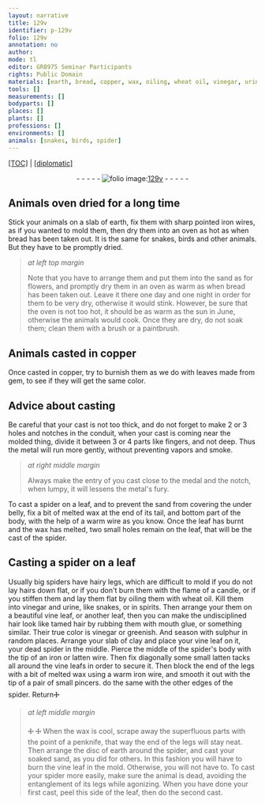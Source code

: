 ```yaml
---
layout: narrative
title: 129v
identifier: p-129v
folio: 129v
annotation: no
author:
mode: tl
editor: GR8975 Seminar Participants
rights: Public Domain
materials: [earth, bread, copper, wax, oiling, wheat oil, vinegar, urine, spirits, clay, iron, latten]
tools: []
measurements: []
bodyparts: []
places: []
plants: []
professions: []
environments: []
animals: [snakes, birds, spider]
---
```


<p><a href="{{ site.baseurl }}/translation/" target="_blank">[TOC]</a> | <a href="{{ site.baseurl }}/texts/p-129v_tc/">[diplomatic]</a></p><div class="folio" align="center">- - - - - <a href="http://gallica.bnf.fr/ark:/12148/btv1b10500001g/f264.item.r=" target="_blank"><img src="https://cu-mkp.github.io/2017-workshop-edition/assets/photo-icon.png" alt="folio image: " style="display:inline-block; margin-bottom:-3px;"/>129v</a> - - - - - </div>  
  

## Animals oven dried for a long time

 
 Stick your animals on a slab of <span class="m">earth</span>, fix them with sharp pointed iron wires, as if you wanted to mold them, then dry them into an oven as hot as when <span class="m">bread</span> has been taken out. It is the same for <span class="al">snakes</span>, <span class="al">birds</span> and other animals. But they have to be promptly dried.
 
> *at left top margin*
> 
> 
>   Note that you have to arrange them and put them into the sand as for flowers, and promptly dry them in an oven as warm as when <span class="m">bread</span> has been taken out. Leave it there one day and one night in order for them to be very dry, otherwise it would stink. However, be sure that the oven is not too hot, it should be as warm as the sun in June, otherwise the animals would cook. Once they are dry, do not soak them; clean them with a brush or a paintbrush.
 
 
  

## Animals casted in <span class="m">copper</span>

 
Once casted in <span class="m">copper</span>, try to burnish them as we do with leaves made from gem, to see if they will get the same color.
 
 
  

## Advice about casting

 
Be careful that your cast is not too thick, and do not forget to make 2 or 3 holes and notches in the conduit, when your cast is coming near the molded thing, divide it between 3 or 4 parts like fingers, and not deep. Thus the metal will run more gently, without preventing vapors and smoke.
 
> *at right middle margin*
> 
> 
>   Always make the entry of you cast close to the medal and the notch, when lumpy, it will lessens the metal's fury.
 
 To cast a <span class="al">spider</span> on a leaf, and to prevent the sand from covering the under belly, fix a bit of melted <span class="m">wax</span> at the end of its tail, and bottom part of the body, with the help of a warm wire as you know. Once the leaf has burnt and the <span class="m">wax</span> has melted, two small holes remain on the leaf, that will be the cast of the <span class="al">spider</span>.
 
 
  

## Casting a spider on a leaf

 
 Usually big spiders have hairy legs, which are difficult to mold if you do not lay hairs down flat, or if you don't burn them with the flame of a candle, or if you stiffen them and lay them flat by <span class="m">oiling</span> them with <span class="m">wheat oil</span>. Kill them into <span class="m">vinegar</span> and <span class="m">urine</span>, like <span class="al">snakes</span>, or in <span class="m">spirits</span>. Then arrange your them on a beautiful vine leaf, or another leaf, then you can make the undisciplined hair look like tamed hair by rubbing them with mouth glue, or something similar. Their true color is <span class="m">vinegar</span> or greenish. And season with sulphur in random places. Arrange your slab of <span class="m">clay</span> and place your vine leaf on it, your dead spider in the middle. Pierce the middle of the <span class="al">spider</span>'s body with the tip of an <span class="m">iron</span> or <span class="m">latten</span> wire. Then fix diagonally some small <span class="m">latten</span> tacks all around the vine leafs in order to secure it. Then block the end of the legs with a bit of melted wax using a warm <span class="m">iron</span> wire, and smooth it out with the tip of a pair of small pincers. do the same with the other edges of the <span class="al">spider</span>. Return🜊
 
> *at left middle margin*
> 
> 
>  🜊  🜊 When the wax is cool, scrape away the superfluous parts with the point of a penknife, that way the end of the legs will stay neat. Then arrange the disc of earth around the spider, and cast your soaked sand, as you did for others. In this fashion you will have to burn the vine leaf in the mold. Otherwise, you will not have to. To cast your <span class="al">spider</span> more easily, make sure the animal is dead, avoiding the entanglement of its legs while agonizing. When you have done your first cast, peel this side of the leaf, then do the second cast. 
 
